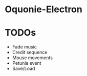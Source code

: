 # Oquonie-Electron

# TODOs

- Fade music
- Credit sequence
- Mouse movements
- Petunia event
- Save/Load